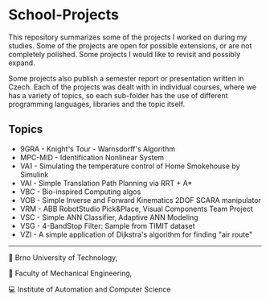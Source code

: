# School-Projects

This repository summarizes some of the projects I worked on during my studies. Some of the projects are open for possible extensions, or are not completely polished. Some projects I would like to revisit and possibly expand.

Some projects also publish a semester report or presentation written in Czech. Each of the projects was dealt with in individual courses, where we has a variety of topics, so each sub-folder has the use of different programming languages, libraries and the topic itself.

## Topics

* 9GRA - Knight's Tour - Warnsdorff's Algorithm
* MPC-MID - Identification Nonlinear System
* VA1 - Simulating the temperature control of Home Smokehouse by Simulink
* VAI - Simple Translation Path Planning via RRT + A*
* VBC - Bio-inspired Computing algos
* VOB - Simple Inverse and Forward Kinematics 2DOF SCARA manipulator
* VRM - ABB RobotStudio Pick&Place, Visual Components Team Project
* VSC - Simple ANN Classifier, Adaptive ANN Modeling
* VSG - 4-BandStop Filter: Sample from TIMIT dataset
* VZI - A simple application of Dijkstra's algorithm for finding "air route"

---

:red_circle: Brno University of Technology,

:large_blue_circle: Faculty of Mechanical Engineering,

:computer: Institute of Automation and Computer Science
